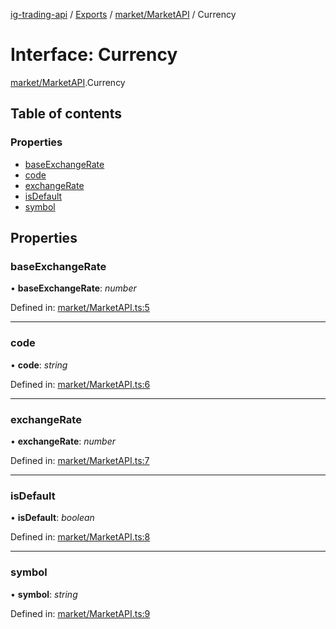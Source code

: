 [ig-trading-api](../README.md) / [Exports](../modules.md) / [market/MarketAPI](../modules/market_marketapi.md) / Currency

# Interface: Currency

[market/MarketAPI](../modules/market_marketapi.md).Currency

## Table of contents

### Properties

- [baseExchangeRate](market_marketapi.currency.md#baseexchangerate)
- [code](market_marketapi.currency.md#code)
- [exchangeRate](market_marketapi.currency.md#exchangerate)
- [isDefault](market_marketapi.currency.md#isdefault)
- [symbol](market_marketapi.currency.md#symbol)

## Properties

### baseExchangeRate

• **baseExchangeRate**: _number_

Defined in: [market/MarketAPI.ts:5](https://github.com/bennycode/ig-trading-api/blob/840a401/src/market/MarketAPI.ts#L5)

---

### code

• **code**: _string_

Defined in: [market/MarketAPI.ts:6](https://github.com/bennycode/ig-trading-api/blob/840a401/src/market/MarketAPI.ts#L6)

---

### exchangeRate

• **exchangeRate**: _number_

Defined in: [market/MarketAPI.ts:7](https://github.com/bennycode/ig-trading-api/blob/840a401/src/market/MarketAPI.ts#L7)

---

### isDefault

• **isDefault**: _boolean_

Defined in: [market/MarketAPI.ts:8](https://github.com/bennycode/ig-trading-api/blob/840a401/src/market/MarketAPI.ts#L8)

---

### symbol

• **symbol**: _string_

Defined in: [market/MarketAPI.ts:9](https://github.com/bennycode/ig-trading-api/blob/840a401/src/market/MarketAPI.ts#L9)
